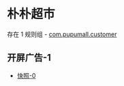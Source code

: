 # 朴朴超市

存在 1 规则组 - [com.pupumall.customer](/src/apps/com.pupumall.customer.ts)

## 开屏广告-1

- [快照-0](https://i.gkd.li/import/17595003)
